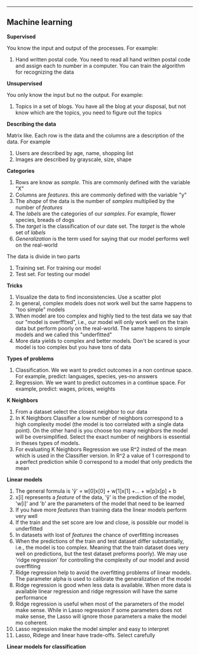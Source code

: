 ----------------
Machine learning
----------------
**Supervised**

You know the input and output of the processes. For example:
1. Hand written postal code. You need to read all hand written postal code and assign each to number in a computer. 
You can train the algorithm for recognizing the data

**Unsupervised**

You only know the input but no the output. For example:
1. Topics in a set of blogs. You have all the blog at your disposal, but not know which are the topics, 
you need to figure out the topics

**Describing the data**

Matrix like. Each row is the data and the columns are a description of the data. For example
1. Users are described by age, name, shopping list
2. Images are described by grayscale, size, shape

**Categories**
1. Rows are know as _sample_. This are commonly defined with the variable "X"
2. Columns are _features_. this are commonly defined with the variable "y"
3. The _shape_ of the data is the number of _samples_ multiplied by the number of _features_ 
4. The _labels_ are the categories of our _samples_. For example, flower species, breads of dogs
5. The _target_ is the classification of our date set. The _target_ is the whole set of _labels_
6. _Generalization_ is the term used for saying that our model performs well on the real-world 

The data is divide in two parts
1. Training set. For training our model
2. Test set. For testing our model

**Tricks**
1. Visualize the data to find inconsistencies. Use a scatter plot
2. In general, complex models does not work well but the same happens to "too simple" models
3. When model are too complex and highly tied to the test data we say that our "model is overffited", i.e., 
our model will only work well on the train data but perform poorly on the real-world. The same happens to simple models
and we called this "underfitted" 
4. More data yields to complex and better models. Don't be scared is your model is too complex but you have tons of 
data

**Types of problems**
1. Classification. We we want to predict outcomes in a non continue space. For example, predict: languages, species,
yes-no answers
2. Regression. We we want to predict outcomes in a continue space. For example, predict: wages, prices, weights

**K Neighbors**
1. From a dataset select the closest neighbor to our data
2. In K Neighbors Classifier a low number of neighbors correspond to a high complexity model (the model is too 
correlated with a single data point). On the other hand is you choose too many neighbors the model will be 
oversimplified. Select the exact number of neighbors is essential in theses types of models.
2. For evaluating K Neighbors Regression we use R^2 insted of the mean which is used in the Classifier version. 
In R^2 a value of 1 correspond to a perfect prediction while 0 correspond to a model that only predicts the mean 

**Linear models**
1. The general formula is 'ŷ' = w[0]x[0] + w[1]x[1] +... + w[p]x[p] + b
2. x[i] represents a _feature_ of the data, 'ŷ' is the prediction of the model, 'w[i]' and 'b' are the parameters of
the model that need to be learned
3. If you have more _features_ than training data the linear models perform very well
4. If the train and the set score are low and close, is possible our model is underfitted
5. In datasets with lost of _features_ the chance of overfitting increases
6. When the predictions of the train and test dataset differ substantially, i.e., the model is too complex. Meaning 
that the train dataset does very well on predictions, but the test dataset preforms poorly). 
We may use 'ridge regression' for controlling the complexity of our model and avoid overffiting 
7. Ridge regression help to avoid the overfitting problems of linear models. The parameter alpha is used to calibrate 
the generalization of the model
8. Ridge regression is good when less data is available. When more data is available linear regression and ridge 
regression will have the same performance
9. Ridge regression is useful when most of the parameters of the model make sense. While in Lasso regression if some 
parameters does not make sense, the Lasso will ignore those parameters a make the model mo coherent.
10. Lasso regression make the model simpler and easy to interpret
11. Lasso, Ridege and linear have trade-offs. Select carefully 

**Linear models for classification**